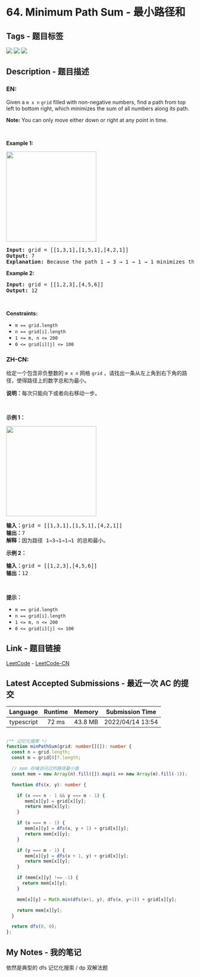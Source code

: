 
# 64. Minimum Path Sum - 最小路径和

## Tags - 题目标签

 <img src="https://img.shields.io/badge/Array-数组-blue.svg">   <img src="https://img.shields.io/badge/Dynamic Programming-动态规划-blue.svg">   <img src="https://img.shields.io/badge/Matrix-矩阵-blue.svg">  


## Description - 题目描述

### EN:
<p>Given a <code>m x n</code> <code>grid</code> filled with non-negative numbers, find a path from top left to bottom right, which minimizes the sum of all numbers along its path.</p>

<p><strong>Note:</strong> You can only move either down or right at any point in time.</p>

<p>&nbsp;</p>
<p><strong>Example 1:</strong></p>
<img alt="" src="https://assets.leetcode.com/uploads/2020/11/05/minpath.jpg" style="width: 242px; height: 242px;" />
<pre>
<strong>Input:</strong> grid = [[1,3,1],[1,5,1],[4,2,1]]
<strong>Output:</strong> 7
<strong>Explanation:</strong> Because the path 1 &rarr; 3 &rarr; 1 &rarr; 1 &rarr; 1 minimizes the sum.
</pre>

<p><strong>Example 2:</strong></p>

<pre>
<strong>Input:</strong> grid = [[1,2,3],[4,5,6]]
<strong>Output:</strong> 12
</pre>

<p>&nbsp;</p>
<p><strong>Constraints:</strong></p>

<ul>
	<li><code>m == grid.length</code></li>
	<li><code>n == grid[i].length</code></li>
	<li><code>1 &lt;= m, n &lt;= 200</code></li>
	<li><code>0 &lt;= grid[i][j] &lt;= 100</code></li>
</ul>


### ZH-CN:
<p>给定一个包含非负整数的 <code><em>m</em> x <em>n</em></code> 网格 <code>grid</code> ，请找出一条从左上角到右下角的路径，使得路径上的数字总和为最小。</p>

<p><strong>说明：</strong>每次只能向下或者向右移动一步。</p>

<p> </p>

<p><strong>示例 1：</strong></p>
<img alt="" src="https://assets.leetcode.com/uploads/2020/11/05/minpath.jpg" style="width: 242px; height: 242px;" />
<pre>
<strong>输入：</strong>grid = [[1,3,1],[1,5,1],[4,2,1]]
<strong>输出：</strong>7
<strong>解释：</strong>因为路径 1→3→1→1→1 的总和最小。
</pre>

<p><strong>示例 2：</strong></p>

<pre>
<strong>输入：</strong>grid = [[1,2,3],[4,5,6]]
<strong>输出：</strong>12
</pre>

<p> </p>

<p><strong>提示：</strong></p>

<ul>
	<li><code>m == grid.length</code></li>
	<li><code>n == grid[i].length</code></li>
	<li><code>1 <= m, n <= 200</code></li>
	<li><code>0 <= grid[i][j] <= 100</code></li>
</ul>



## Link - 题目链接

[LeetCode](https://leetcode.com/problems/minimum-path-sum/description/)  -  [LeetCode-CN](https://leetcode.cn/problems/minimum-path-sum/description/)
## Latest Accepted Submissions - 最近一次 AC 的提交


| Language | Runtime | Memory | Submission Time |
|:---:|:---:|:---:|:---:|
| typescript  | 72 ms | 43.8 MB | 2022/04/14 13:54 |

```typescript

/** 记忆化搜索 */
function minPathSum(grid: number[][]): number {
  const n = grid.length;
  const m = grid[0]?.length;

  // mem 存储访问过的路径最小值
  const mem = new Array(n).fill([]).map(i => new Array(m).fill(-1));

  function dfs(x, y): number {

    if (x === n - 1 && y === m - 1) {
       mem[x][y] = grid[x][y];
       return mem[x][y];
    }

    if (x === n - 1) {
       mem[x][y] = dfs(x, y + 1) + grid[x][y];
       return mem[x][y];
    } 

    if (y === m - 1) {
       mem[x][y] = dfs(x + 1, y) + grid[x][y];
       return mem[x][y];
    } 

    if (mem[x][y] !== -1) {
      return mem[x][y];
    }

    mem[x][y] = Math.min(dfs(x+1, y), dfs(x, y+1)) + grid[x][y];

    return mem[x][y];
  }

  return dfs(0, 0);
};

```
## My Notes - 我的笔记


依然是典型的 dfs 记忆化搜索 / dp 双解法题


